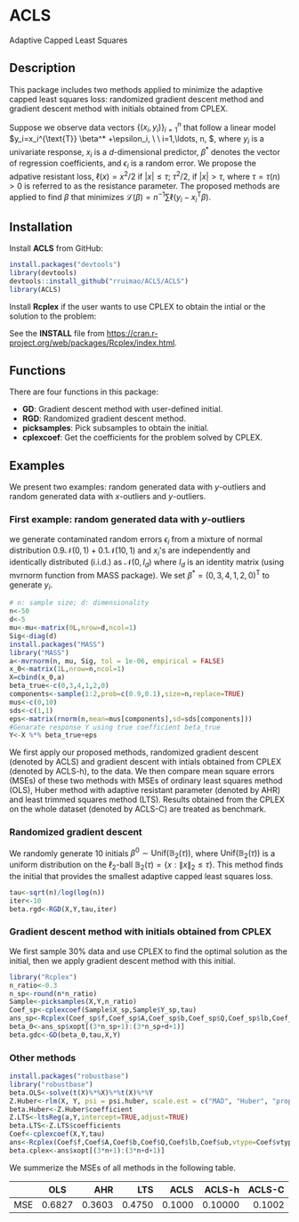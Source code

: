 # ACLS
Adaptive Capped Least Squares
## Description
This package includes two methods applied to minimize the adaptive capped least squares loss: randomized gradient descent method and gradient descent method with initials obtained from CPLEX.

Suppose we observe data vectors  $\{(x_i, y_i) \}_{i=1}^n$ that follow a linear model $y_i=x_i^{\text{T}} \beta^* +\epsilon_i, \ \ i=1,\ldots, n, $, where $y_i$ is a univariate response,  $x_i$ is a $d$-dimensional predictor, $\beta^*$ denotes the vector of regression coefficients, and $\epsilon_i$ is a random error. We propose the adpative resistant loss, $\ell(x)=x^2/2$ if $|x| \leq \tau$; $\tau^2/2,$ if $|x|>\tau$, where $\tau=\tau(n)>0$ is referred to as the resistance parameter. The proposed methods are applied to find $\beta$ that minimizes $\mathcal{L}(\beta)= n^{-1} \sum \ell(y_i-x _i^\text{T} \beta )$.

## Installation
Install **ACLS** from GitHub:
``` R
install.packages("devtools")
library(devtools)
devtools::install_github("rruimao/ACLS/ACLS")
library(ACLS)
``` 

Install **Rcplex** if the user wants to use CPLEX to obtain the intial or the solution to the problem:

See the **INSTALL** file from https://cran.r-project.org/web/packages/Rcplex/index.html.


## Functions
There are four functions in this package:

- **GD**: Gradient descent method with user-defined initial.
- **RGD**: Randomized gradient descent method.
- **picksamples**: Pick subsamples to obtain the initial.
- **cplexcoef**: Get the coefficients for the problem solved by CPLEX.

## Examples
We present two examples: random generated data with $y$-outliers and random generated data with $x$-outliers and $y$-outliers. 



### First example: random generated data with $y$-outliers
we generate contaminated random errors $\epsilon_i$ from a mixture of normal distribution $0.9 \mathcal{N}(0,1)+0.1 \mathcal{N}(10,1)$ and $x_i$'s are independently and identically distributed (i.i.d.) as $\mathcal{N}(0,I_d)$ where $I_d$ is an identity matrix (using mvrnorm function from MASS package). We set $\beta^* =(0,3,4,1,2,0)^{\text{T}}$ to generate $y_i$.
``` R
# n: sample size; d: dimensionality
n<-50
d<-5
mu<-mu<-matrix(0L,nrow=d,ncol=1)
Sig<-diag(d)
install.packages("MASS")
library("MASS")
a<-mvrnorm(n, mu, Sig, tol = 1e-06, empirical = FALSE)
x_0<-matrix(1L,nrow=n,ncol=1)
X=cbind(x_0,a)
beta_true<-c(0,3,4,1,2,0)
components<-sample(1:2,prob=c(0.9,0.1),size=n,replace=TRUE)
mus<-c(0,10)
sds<-c(1,1)
eps<-matrix(rnorm(n,mean=mus[components],sd=sds[components]))
#Genarate response Y using true coefficient beta_true
Y<-X %*% beta_true+eps
```

We first apply our proposed methods, randomized gradient descent (denoted by ACLS) and gradient descent with intials obtained from CPLEX (denoted by ACLS-h), to the data. We then compare mean square errors (MSEs) of these two methods with MSEs of ordinary least squares method (OLS), Huber method with adaptive resistant parameter (denoted by AHR) and least trimmed squares method (LTS). Results obtained from the CPLEX on the whole dataset (denoted by ACLS-C) are treated as benchmark. 


### Randomized gradient descent
We randomly generate 10 initials $\beta^0 \sim \text{Unif}(\mathbb{B}_2(\tau))$, where $\text{Unif}(\mathbb{B}_2(\tau))$ is a uniform distribution on the $\ell_2$-ball $\mathbb{B}_2(\tau)=\{x: \|x\|_2 \leq \tau \}$. This method finds the initial that provides the smallest adaptive capped least squares loss.

``` R
tau<-sqrt(n)/log(log(n))
iter<-10
beta.rgd<-RGD(X,Y,tau,iter)
```

### Gradient descent method with initials obtained from CPLEX 
We first sample $30\%$ data and use CPLEX to find the optimal solution as the initial, then we apply gradient descent method with this initial.
``` R
library("Rcplex")
n_ratio<-0.3
n_sp<-round(n*n_ratio)
Sample<-picksamples(X,Y,n_ratio)
Coef_sp<-cplexcoef(Sample$X_sp,Sample$Y_sp,tau)
ans_sp<-Rcplex(Coef_sp$f,Coef_sp$A,Coef_sp$b,Coef_sp$Q,Coef_sp$lb,Coef_sp$ub,vtype=Coef_sp$vtype)
beta_0<-ans_sp$xopt[(3*n_sp+1):(3*n_sp+d+1)]
beta.gdc<-GD(beta_0,tau,X,Y)
```

### Other methods
``` R
install.packages("robustbase")
library("robustbase")
beta.OLS<-solve(t(X)%*%X)%*%t(X)%*%Y
Z.Huber<-rlm(X, Y, psi = psi.huber, scale.est = c("MAD", "Huber", "proposal 2"), k2 = 1.345)
beta.Huber<-Z.Huber$coefficient
Z.LTS<-ltsReg(a,Y,intercept=TRUE,adjust=TRUE)
beta.LTS<-Z.LTS$coefficients
Coef<-cplexcoef(X,Y,tau)
ans<-Rcplex(Coef$f,Coef$A,Coef$b,Coef$Q,Coef$lb,Coef$ub,vtype=Coef$vtype)
beta.cplex<-ans$xopt[(3*n+1):(3*n+d+1)]
```

We summerize the MSEs of all methods in the following table.

|    |OLS | AHR |  LTS | ACLS | ACLS-h | ACLS-C |
| :---         |     :---:      |          ---: |          ---: |          ---: |          ---: |          ---: |
| MSE   | 0.6827     | 0.3603    |0.4750|0.1000|0.10000|0.1002

